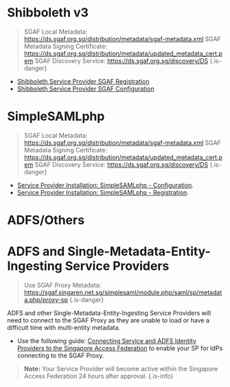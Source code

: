 <!-- TITLE: Connect a Service Provider to the SGAF -->
<!-- SUBTITLE: How to connect SAML 2.0 enabled Service Providers to the SGAF -->

# Shibboleth v3
> SGAF Local Metadata: https://ds.sgaf.org.sg/distribution/metadata/sgaf-metadata.xml
> SGAF Metadata Signing Certificate: https://ds.sgaf.org.sg/distribution/metadata/updated_metadata_cert.pem
> SGAF Discovery Service: https://ds.sgaf.org.sg/discovery/DS
{.is-danger}

* [Shibboleth Service Provider SGAF Registration](/singapore-access-federation/service-provider-installation-shibboleth#sgaf-registeration)
* [Shibboleth Service Provider SGAF Configuration](/singapore-access-federation/service-provider-installation-shibboleth#sgaf-configuration)

# SimpleSAMLphp
> SGAF Local Metadata: https://ds.sgaf.org.sg/distribution/metadata/sgaf-metadata.xml
> SGAF Metadata Signing Certificate: https://ds.sgaf.org.sg/distribution/metadata/updated_metadata_cert.pem
> SGAF Discovery Service: https://ds.sgaf.org.sg/discovery/DS
{.is-danger}

* [Service Provider Installation: SimpleSAMLphp - Configuration](/singapore-access-federation/service-provider-installation-simplesamlphp#sgaf-configuration).
* [Service Provider Installation: SimpleSAMLphp - Registration](/singapore-access-federation/service-provider-installation-simplesamlphp#sgaf-registration).
# ADFS/Others
# ADFS and Single-Metadata-Entity-Ingesting Service Providers
> Use SGAF Proxy Metadata: https://sgaf.singaren.net.sg/simplesaml/module.php/saml/sp/metadata.php/proxy-sp
{.is-danger}

ADFS and other Single-Metadata-Entity-Ingesting Service Providers will need to connect to the SGAF Proxy as they are unable to load or have a difficult time with multi-entity metadata.
* Use the following guide: [Connecting Service and ADFS Identity Providers to the Singapore Access Federation](https://www.singaren.net.sg/document/Connecting%20Service%20and%20ADFS%20Identity%20Providers%20to%20the%20SingAREN%20Access%20Federation.pdf) to enable your SP for IdPs connecting to the SGAF Proxy. 

> **Note:** Your Service Provider will become active within the Singapore Access Federation 24 hours after approval.
{.is-info}
